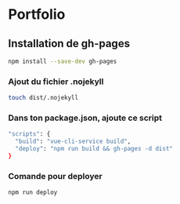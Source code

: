 # Portfolio

## Installation de gh-pages

```sh
npm install --save-dev gh-pages
```

### Ajout du fichier .nojekyll

```sh
touch dist/.nojekyll
```

### Dans ton package.json, ajoute ce script

```sh
"scripts": {
  "build": "vue-cli-service build",
  "deploy": "npm run build && gh-pages -d dist"
}
```

### Comande pour deployer
```sh
npm run deploy
```

